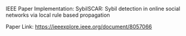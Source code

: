 IEEE Paper Implementation:
SybilSCAR: Sybil detection in online social networks via local rule based propagation

Paper Link: https://ieeexplore.ieee.org/document/8057066
